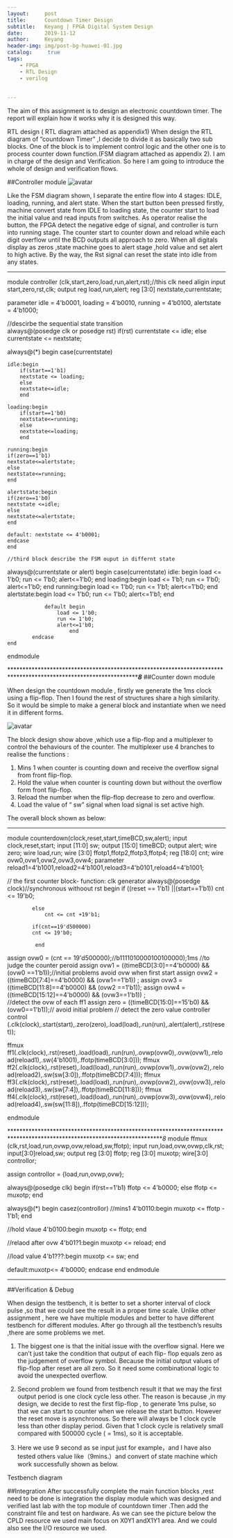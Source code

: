 ```yaml
---
layout:     post
title:      Countdown Timer Design
subtitle:   Keyang | FPGA Digital System Design
date:       2019-11-12
author:     Keyang
header-img: img/post-bg-huawei-01.jpg
catalog: 	 true
tags:
    - FPGA
    - RTL Design
    - verilog
    
    
---
```

The aim of this assignment is to design an electronic countdown timer. The report will explain how it works why it is designed this way.

RTL design ( RTL diagram attached as appendix1)
When design the RTL diagram of “countdown Timer” ,I decide to divide it as basically two sub blocks. One of the block is to implement control logic and the other one is to process counter down function.(FSM diagram attached as appendix 2).
 I am in charge of the design and Verification. So here I am going to introduce the whole of design and verification flows.

##Controller module
 ![avatar](/img/controller.png)
 
Like the FSM diagram shown, I separate the entire flow into 4 stages: IDLE, loading, running, and alert state.
When the start button been pressed firstly, machine convert state from IDLE to loading state, the counter start to load the initial value and read inputs from switches.
As operator realise the button, the FPGA detect the negative edge of signal, and controller is turn into running stage. The counter start to counter down and reload while each digit overflow until the BCD outputs all approach to zero.
When all digitals display as zeros ,state machine goes to alert stage ,hold value and set alert to high active. By the way, the Rst signal can reset the state into idle from any states.

*************************************************************************************************
module controller (clk,start,zero,load,run,alert,rst);//this clk  need aligin 
input start,zero,rst,clk;
output reg load,run,alert;
reg [3:0] nextstate,currentstate;


parameter  idle = 4'b0001,
		loading = 4'b0010,
		running = 4'b0100,
		alertstate = 4'b1000;
		
//descirbe the sequential state transition		 
always@(posedge clk or posedge rst)
	if(rst)
		currentstate <= idle;
	else
		currentstate <= nextstate;
		
		
always@(*)
	begin
	case(currentstate)
	
	idle:begin
		if(start==1'b1)
		nextstate <= loading;
		else
		nextstate<=idle;
		end
		
	loading:begin
		if(start==1'b0)
		nextstate<=running;
		else
		nextstate<=loading;
		end
		
	running:begin
	if(zero==1'b1)
	nextstate<=alertstate;
	else
	nextstate<=running;
	end	
	
	alertstate:begin
	if(zero==1'b0)
	nextstate <=idle;
	else
	nextstate<=alertstate;
	end
	
	default: nextstate <= 4'b0001;
	endcase
	end
	
	//third block describe the FSM ouput in differnt state
always@(currentstate or alert)
	begin
			case(currentstate)
				idle: begin
				    load <= 1'b0;
				    run <= 1'b0;
					alert<=1'b0;
				    end
				loading:begin
				        load <= 1'b1;
						run <= 1'b0;
						alert<=1'b0;
				        end
				running:begin 
				        load <= 1'b0;
						run <= 1'b1;
						alert<=1'b0;
				    end
				alertstate:begin
				       load <= 1'b0;
						run <= 1'b0;
						alert<=1'b1;
				    end
				
				default begin 
					load <= 1'b0;
				    run <= 1'b0;
					alert<=1'b0;
				        end
			endcase	
    end
endmodule

*********************************************************************************************************************8***
##Counter down module

When design the countdown module , firstly we generate the 1ms clock using a flip-flop.
 Then I found the rest of structures share a high similarity. So it would be simple to make a general block and instantiate when we need it in different forms.
 
![avatar](/img/countdown.png)





The block design show above ,which  use a flip-flop and a multiplexer to control the behaviours of the counter.
The multiplexer use 4 branches to realise the functions :
1.	Mins 1 when counter is counting down and receive the overflow signal from front flip-flop.
2.	Hold the value when counter is counting down but without the overflow form front flip-flop.
3.	Reload the number when the flip-flop decrease to zero and overflow.
4.	Load the value of “ sw” signal when load signal is set active high.

The overall block shown as below:
**************************************************************************************************************************
 module counterdown(clock,reset,start,timeBCD,sw,alert);
input clock,reset,start;
input [11:0] sw;
output [15:0] timeBCD;
output alert;
wire  zero;
wire load,run;
wire [3:0] ffotp1,ffotp2,ffotp3,ffotp4;
reg [18:0] cnt;
wire ovw0,ovw1,ovw2,ovw3,ovw4;
parameter reload1=4'b1001,reload2=4'b1001,reload3=4'b0101,reload4=4'b1001;

// the first counter block- function: clk generator 
	always@(posedge clock)//synchronous withoout rst
		begin
			if ((reset == 1'b1) ||(start==1'b1))
				cnt <= 19'b0;
			
			else
				cnt <= cnt +19'b1;
					
			if(cnt==19'd500000) 
			cnt <= 19'b0;
				
             end
		
assign ovw0 = (cnt == 19'd500000);//b1111010000100100000);1ms 
	//to judge the counter peroid
assign ovw1 = ((timeBCD[3:0]==4'b0000)  && (ovw0 ==1'b1));//initial problems avoid ovw when first start
assign ovw2 = ((timeBCD[7:4]==4'b0000)  && (ovw1==1'b1)) ;
assign ovw3 = ((timeBCD[11:8]==4'b0000)  && (ovw2 ==1'b1));
assign ovw4 = ((timeBCD[15:12]==4'b0000)  && (ovw3==1'b1)) ;	
//detect the ovw of each ff1
assign zero = ((timeBCD[15:0]==15'b0) && (ovw0==1'b1));// avoid initial problem
// detect the zero value
controller control (.clk(clock),.start(start),.zero(zero),.load(load),.run(run),.alert(alert),.rst(reset));

ffmux ff1(.clk(clock),.rst(reset),.load(load),.run(run),.ovwp(ovw0),.ovw(ovw1),.reload(reload1),.sw(4'b1001),.ffotp(timeBCD[3:0]));
ffmux ff2(.clk(clock),.rst(reset),.load(load),.run(run),.ovwp(ovw1),.ovw(ovw2),.reload(reload2),.sw(sw[3:0]),.ffotp(timeBCD[7:4]));
ffmux ff3(.clk(clock),.rst(reset),.load(load),.run(run),.ovwp(ovw2),.ovw(ovw3),.reload(reload3),.sw(sw[7:4]),.ffotp(timeBCD[11:8]));
ffmux ff4(.clk(clock),.rst(reset),.load(load),.run(run),.ovwp(ovw3),.ovw(ovw4),.reload(reload4),.sw(sw[11:8]),.ffotp(timeBCD[15:12]));





endmodule


***************************************************************************************************************************8*
module ffmux (clk,rst,load,run,ovwp,ovw,reload,sw,ffotp);
input run,load,ovw,ovwp,clk,rst;
input[3:0]reload,sw;
output reg [3:0] ffotp;
reg [3:0] muxotp;
wire[3:0] controllor;

assign controllor = {load,run,ovwp,ovw};

always@(posedge clk)
begin
if(rst==1'b1)
	ffotp <= 4'b0000;
else 
	ffotp <= muxotp;
end


always@(*)
begin
 casez(controllor)
//mins1 
4'b0110:begin
		muxotp <= ffotp - 1'b1;
		end

//hold vlaue
4'b0100:begin
		muxotp <= ffotp;
		end
		
//relaod after ovw
4'b01?1:begin
		muxotp <= reload;
		end
		
//load value
4'b1???:begin
		muxotp  <= sw;
		end

default:muxotp<= 4'b0000;
endcase
end
endmodule


***********************************************************************************************************************************
##Verification & Debug
  
When design the testbench, it is better to set a shorter interval of clock pulse ,so that we could  see the result in a proper time scale. Unlike other assignment , here we have multiple modules and better to have different testbench for different modules.
After go through all the testbench’s results ,there are some problems we met.

1.	The biggest one is that the initial issue with the overflow signal. 
Here we can’t just take the condition that output of each flip- flop equals zero as the judgement of overflow symbol. Because the initial output values of flip-flop after reset are all zero. So it need some combinational logic to avoid the unexpected overflow.
2.	Second problem we found from testbench result it that we may the first output period is one clock cycle less other.
  The reason is because ,in my design, we decide to rest the first flip-flop , to generate 1ms pulse, so that  we can start to counter when we release the start button. However the reset move is asynchronous. So there will always be 1 clock cycle less than other display period.
 Given that 1 clock cycle is relatively small compared with 500000 cycle ( = 1ms), so it is acceptable.

3.	 Here we use 9 second as se input just for example，and I have also tested others value like（9mins.）and convert of state machine which work successfully shown as below. 

Testbench diagram
 
 
##Integration
After successfully complete the main function blocks ,rest need to be done is integration the display module which was designed and verified last lab  with the top module of countdown timer .Then add the constraint file and test on hardware.
As we can see the picture below the CPLD resource we used main focus on X0Y1 andX1Y1 area. And we could also see the I/O resource we used. 
